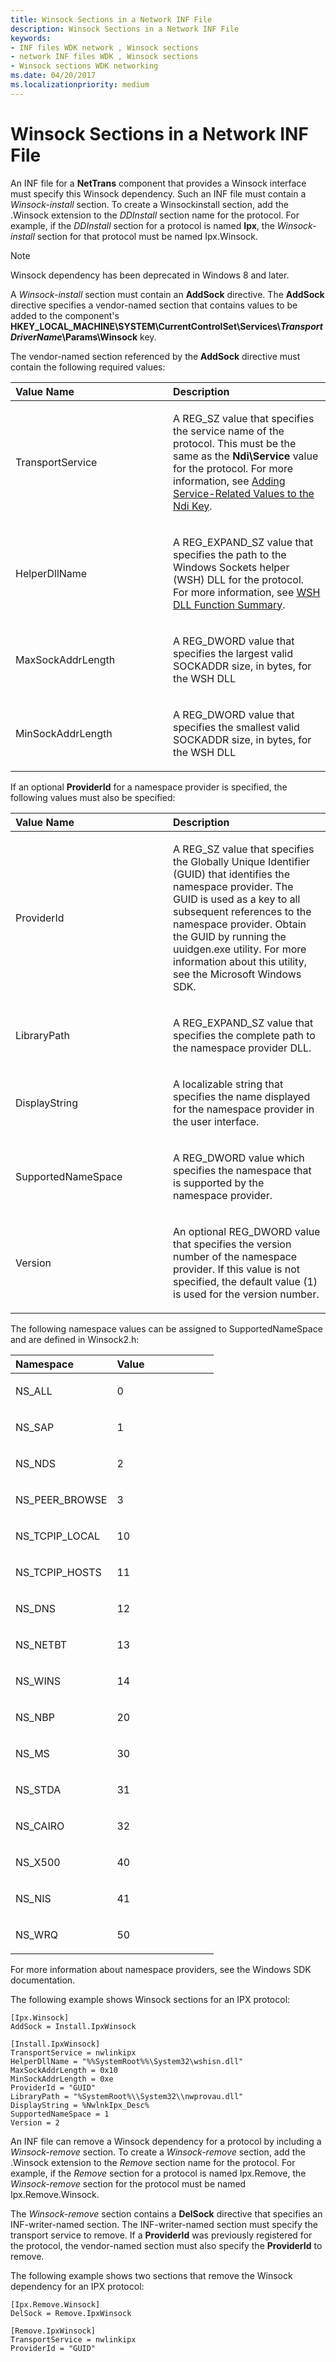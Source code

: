 ```yaml
---
title: Winsock Sections in a Network INF File
description: Winsock Sections in a Network INF File
keywords:
- INF files WDK network , Winsock sections
- network INF files WDK , Winsock sections
- Winsock sections WDK networking
ms.date: 04/20/2017
ms.localizationpriority: medium
---
```


# Winsock Sections in a Network INF File




An INF file for a **NetTrans** component that provides a Winsock interface must specify this Winsock dependency. Such an INF file must contain a *Winsock-install* section. To create a Winsockinstall section, add the .Winsock extension to the *DDInstall* section name for the protocol. For example, if the *DDInstall* section for a protocol is named **Ipx**, the *Winsock-install* section for that protocol must be named Ipx.Winsock.

> [!NOTE] 
> Winsock dependency has been deprecated in Windows 8 and later.


A *Winsock-install* section must contain an **AddSock** directive. The **AddSock** directive specifies a vendor-named section that contains values to be added to the component's **HKEY\_LOCAL\_MACHINE\\SYSTEM\\CurrentControlSet\\Services\\*TransportDriverName*\\Params\\Winsock** key.

The vendor-named section referenced by the **AddSock** directive must contain the following required values:

<table>
<colgroup>
<col width="50%" />
<col width="50%" />
</colgroup>
<thead>
<tr class="header">
<th align="left">Value Name</th>
<th align="left">Description</th>
</tr>
</thead>
<tbody>
<tr class="odd">
<td align="left"><p>TransportService</p></td>
<td align="left"><p>A REG_SZ value that specifies the service name of the protocol. This must be the same as the <strong>Ndi\Service</strong> value for the protocol. For more information, see <a href="adding-service-related-values-to-the-ndi-key.md" data-raw-source="[Adding Service-Related Values to the Ndi Key](adding-service-related-values-to-the-ndi-key.md)">Adding Service-Related Values to the Ndi Key</a>.</p></td>
</tr>
<tr class="even">
<td align="left"><p>HelperDllName</p></td>
<td align="left"><p>A REG_EXPAND_SZ value that specifies the path to the Windows Sockets helper (WSH) DLL for the protocol. For more information, see <a href="/previous-versions/windows/hardware/network/ff566260(v=vs.85)" data-raw-source="[WSH DLL Function Summary](/previous-versions/windows/hardware/network/ff566260(v=vs.85))">WSH DLL Function Summary</a>.</p></td>
</tr>
<tr class="odd">
<td align="left"><p>MaxSockAddrLength</p></td>
<td align="left"><p>A REG_DWORD value that specifies the largest valid SOCKADDR size, in bytes, for the WSH DLL</p></td>
</tr>
<tr class="even">
<td align="left"><p>MinSockAddrLength</p></td>
<td align="left"><p>A REG_DWORD value that specifies the smallest valid SOCKADDR size, in bytes, for the WSH DLL</p></td>
</tr>
</tbody>
</table>

 

If an optional **ProviderId** for a namespace provider is specified, the following values must also be specified:

<table>
<colgroup>
<col width="50%" />
<col width="50%" />
</colgroup>
<thead>
<tr class="header">
<th align="left">Value Name</th>
<th align="left">Description</th>
</tr>
</thead>
<tbody>
<tr class="odd">
<td align="left"><p>ProviderId</p></td>
<td align="left"><p>A REG_SZ value that specifies the Globally Unique Identifier (GUID) that identifies the namespace provider. The GUID is used as a key to all subsequent references to the namespace provider. Obtain the GUID by running the uuidgen.exe utility. For more information about this utility, see the Microsoft Windows SDK.</p></td>
</tr>
<tr class="even">
<td align="left"><p>LibraryPath</p></td>
<td align="left"><p>A REG_EXPAND_SZ value that specifies the complete path to the namespace provider DLL.</p></td>
</tr>
<tr class="odd">
<td align="left"><p>DisplayString</p></td>
<td align="left"><p>A localizable string that specifies the name displayed for the namespace provider in the user interface.</p></td>
</tr>
<tr class="even">
<td align="left"><p>SupportedNameSpace</p></td>
<td align="left"><p>A REG_DWORD value which specifies the namespace that is supported by the namespace provider.</p></td>
</tr>
<tr class="odd">
<td align="left"><p>Version</p></td>
<td align="left"><p>An optional REG_DWORD value that specifies the version number of the namespace provider. If this value is not specified, the default value (1) is used for the version number.</p></td>
</tr>
</tbody>
</table>

 

The following namespace values can be assigned to SupportedNameSpace and are defined in Winsock2.h:

<table>
<colgroup>
<col width="50%" />
<col width="50%" />
</colgroup>
<thead>
<tr class="header">
<th align="left">Namespace</th>
<th align="left">Value</th>
</tr>
</thead>
<tbody>
<tr class="odd">
<td align="left"><p>NS_ALL</p></td>
<td align="left"><p>0</p></td>
</tr>
<tr class="even">
<td align="left"><p>NS_SAP</p></td>
<td align="left"><p>1</p></td>
</tr>
<tr class="odd">
<td align="left"><p>NS_NDS</p></td>
<td align="left"><p>2</p></td>
</tr>
<tr class="even">
<td align="left"><p>NS_PEER_BROWSE</p></td>
<td align="left"><p>3</p></td>
</tr>
<tr class="odd">
<td align="left"><p>NS_TCPIP_LOCAL</p></td>
<td align="left"><p>10</p></td>
</tr>
<tr class="even">
<td align="left"><p>NS_TCPIP_HOSTS</p></td>
<td align="left"><p>11</p></td>
</tr>
<tr class="odd">
<td align="left"><p>NS_DNS</p></td>
<td align="left"><p>12</p></td>
</tr>
<tr class="even">
<td align="left"><p>NS_NETBT</p></td>
<td align="left"><p>13</p></td>
</tr>
<tr class="odd">
<td align="left"><p>NS_WINS</p></td>
<td align="left"><p>14</p></td>
</tr>
<tr class="even">
<td align="left"><p>NS_NBP</p></td>
<td align="left"><p>20</p></td>
</tr>
<tr class="odd">
<td align="left"><p>NS_MS</p></td>
<td align="left"><p>30</p></td>
</tr>
<tr class="even">
<td align="left"><p>NS_STDA</p></td>
<td align="left"><p>31</p></td>
</tr>
<tr class="odd">
<td align="left"><p>NS_CAIRO</p></td>
<td align="left"><p>32</p></td>
</tr>
<tr class="even">
<td align="left"><p>NS_X500</p></td>
<td align="left"><p>40</p></td>
</tr>
<tr class="odd">
<td align="left"><p>NS_NIS</p></td>
<td align="left"><p>41</p></td>
</tr>
<tr class="even">
<td align="left"><p>NS_WRQ</p></td>
<td align="left"><p>50</p></td>
</tr>
</tbody>
</table>

 

For more information about namespace providers, see the Windows SDK documentation.

The following example shows Winsock sections for an IPX protocol:

```INF
[Ipx.Winsock]
AddSock = Install.IpxWinsock
 
[Install.IpxWinsock]
TransportService = nwlinkipx
HelperDllName = "%%SystemRoot%%\System32\wshisn.dll"
MaxSockAddrLength = 0x10
MinSockAddrLength = 0xe
ProviderId = "GUID"
LibraryPath = "%SystemRoot%\\System32\\nwprovau.dll"
DisplayString = %NwlnkIpx_Desc%
SupportedNameSpace = 1
Version = 2
```

An INF file can remove a Winsock dependency for a protocol by including a *Winsock-remove* section. To create a *Winsock-remove* section, add the .Winsock extension to the *Remove* section name for the protocol. For example, if the *Remove* section for a protocol is named Ipx.Remove, the *Winsock-remove* section for the protocol must be named Ipx.Remove.Winsock.

The *Winsock-remove* section contains a **DelSock** directive that specifies an INF-writer-named section. The INF-writer-named section must specify the transport service to remove. If a **ProviderId** was previously registered for the protocol, the vendor-named section must also specify the **ProviderId** to remove.

The following example shows two sections that remove the Winsock dependency for an IPX protocol:

```INF
[Ipx.Remove.Winsock]
DelSock = Remove.IpxWinsock
 
[Remove.IpxWinsock]
TransportService = nwlinkipx
ProviderId = "GUID"
```


